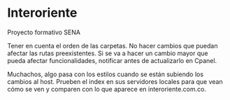 # Interoriente
Proyecto formativo SENA

Tener en cuenta el orden de las carpetas. No hacer cambios que puedan afectar las rutas preexistentes. Si se va a hacer un cambio mayor que pueda afectar funcionalidades, notificar antes de actualizarlo en Cpanel. 

Muchachos, algo pasa con los estilos cuando se están subiendo los cambios al host. Prueben el index en sus servidores locales para que vean cómo se ven y comparen con lo que aparece en interoriente.com.co.